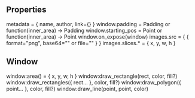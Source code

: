 ## Properties

metadata = { name, author, link={} }
window.padding = Padding or function(inner_area) -> Padding
window.starting_pos = Point or function(inner_area) -> Point
window.on_expose(window)
images.src = { { format="png", base64="" or file="" } }
images.slices.* = { x, y, w, h }

## Window

window:area() = { x, y, w, h }
window:draw_rectangle(rect, color, fill?)
window:draw_rectangles({ rect... }, color, fill?)
window:draw_polygon({ point... }, color, fill?)
window:draw_line(point, point, color)

